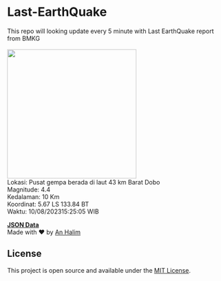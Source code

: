 # Last-EarthQuake
This repo will looking update every 5 minute with Last EarthQuake report from BMKG
<br>
<br>
<img src="https://static.bmkg.go.id/20230810152505.mmi.jpg" width="300"/>
<br>
Lokasi: Pusat gempa berada di laut 43 km Barat Dobo <br>
Magnitude: 4.4 <br>
Kedalaman: 10 Km <br>
Koordinat: 5.67 LS 133.84 BT <br>
Waktu: 10/08/202315:25:05 WIB <br>

<a href="./data/data.json">**JSON Data**</a>
<br>
Made with ❤️ by <a href="https://github.com/an-halim">An Halim</a>
## License

This project is open source and available under the [MIT License](LICENSE).
